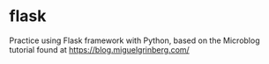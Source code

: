 # flask
Practice using Flask framework with Python, based on the Microblog tutorial found at https://blog.miguelgrinberg.com/
